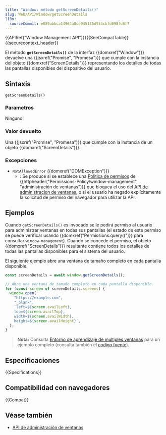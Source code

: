 ```yaml
---
title: "Window: método getScreenDetails()"
slug: Web/API/Window/getScreenDetails
l10n:
  sourceCommit: e089abbca14964a8ce945135d954cbfd098fd6f7
---
```


{{APIRef("Window Management API")}}{{SeeCompatTable}}{{securecontext_header}}

El método **`getScreenDetails()`** de la interfaz {{domxref("Window")}} devuelve una {{jsxref("Promise", "Promesa")}} que cumple con la instancia del objeto {{domxref("ScreenDetails")}} representando los detalles de todas las pantallas disponibles del dispositivo del usuario.

## Sintaxis

```js-nolint
getScreenDetails()
```

### Parametros

Ninguno.

### Valor devuelto

Una {{jsxref("Promise", "Promesa")}} que cumple con la instancia de un objeto {{domxref("ScreenDetails")}}.

### Excepciones

- `NotAllowedError` {{domxref("DOMException")}}
  - : Se produce si se establece una [Politica de permisos](/es/docs/Web/HTTP/Permissions_Policy) de {{httpheader("Permissions-Policy/window-management", "administración de ventanas")}} que bloquea el uso del [API de administracion de ventanas](/es/docs/Web/API/Window_Management_API), o si el usuario ha negado explícitamente la solicitud de permiso del navegador para utilizar la API.

## Ejemplos

Cuando `getScreenDetails()` es invocado se le pedirá permiso al usuario para administrar ventanas en todas sus pantallas (el estado de este permiso se puede verificar usando {{domxref("Permissions.query()")}} para consultar `window-management`). Cuando se concede el permiso, el objeto {{domxref("ScreenDetails")}} resultante contiene todos los detalles de todas las pantallas disponibles para el sistema del usuario.

El siguiente ejemplo abre una ventana de tamaño completo en cada pantalla disponible.

```js
const screenDetails = await window.getScreenDetails();

// Abre una ventana de tamaño completo en cada pantalla disponible.
for (const screen of screenDetails.screens) {
  window.open(
    "https://example.com",
    "_blank",
    `left=${screen.availLeft},
    top=${screen.availTop},
    width=${screen.availWidth},
    height=${screen.availHeight}`,
  );
}
```

> **Nota:** Consulta [Entorno de aprendizaje de multiples ventanas](https://mdn.github.io/dom-examples/window-management-api/) para un ejemplo completo (consulta también el [codigo fuente](https://github.com/mdn/dom-examples/tree/main/window-management-api)).

## Especificaciones

{{Specifications}}

## Compatibilidad con navegadores

{{Compat}}

## Véase también

- [API de administración de ventanas](/es/docs/Web/API/Window_Management_API)
